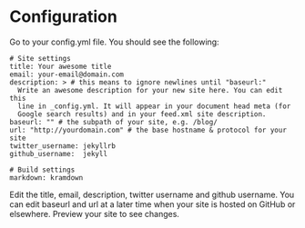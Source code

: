 # Configuration

Go to your config.yml file. You should see the following:

    # Site settings
    title: Your awesome title
    email: your-email@domain.com
    description: > # this means to ignore newlines until "baseurl:"
      Write an awesome description for your new site here. You can edit this
      line in _config.yml. It will appear in your document head meta (for
      Google search results) and in your feed.xml site description.
    baseurl: "" # the subpath of your site, e.g. /blog/
    url: "http://yourdomain.com" # the base hostname & protocol for your site
    twitter_username: jekyllrb
    github_username:  jekyll

    # Build settings
    markdown: kramdown
    
Edit the title, email, description, twitter username and github username. You can edit baseurl and url at a later time when your site is hosted on GitHub or elsewhere. Preview your site to see changes.
